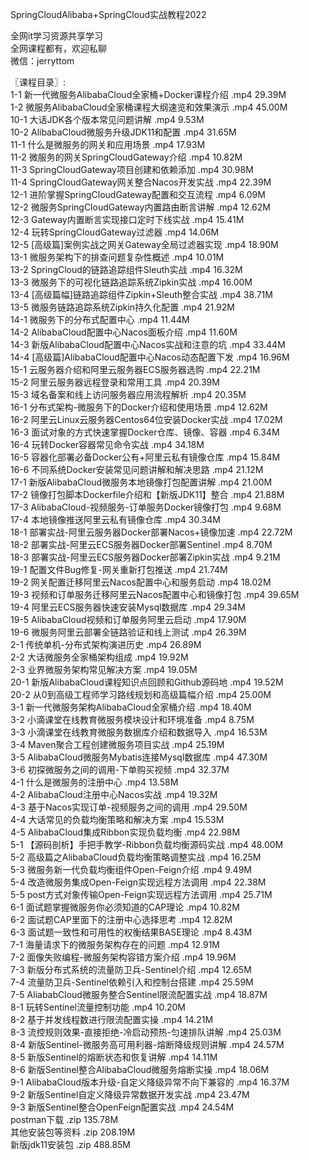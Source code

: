 SpringCloudAlibaba+SpringCloud实战教程2022

全网it学习资源共享学习<br>全网课程都有，欢迎私聊<br>微信：jerryttom<br>

〖课程目录〗:<br> 1-1 新一代微服务AlibabaCloud全家桶+Docker课程介绍 .mp4 29.39M<br> 1-2 微服务AlibabaCloud全家桶课程大纲速览和效果演示 .mp4 45.00M<br> 10-1 ⼤话JDK各个版本常⻅问题讲解 .mp4 9.53M<br> 10-2 AlibabaCloud微服务升级JDK11和配置 .mp4 31.65M<br> 11-1 什么是微服务的网关和应用场景 .mp4 17.93M<br> 11-2 微服务的网关SpringCloudGateway介绍 .mp4 10.82M<br> 11-3 SpringCloudGateway项目创建和依赖添加 .mp4 30.98M<br> 11-4 SpringCloudGateway网关整合Nacos开发实战 .mp4 22.39M<br> 12-1 进阶掌握SpringCloudGateway配置和交互流程 .mp4 6.09M<br> 12-2 微服务SpringCloudGateway内置路由断言讲解 .mp4 12.62M<br> 12-3 Gateway内置断言实现接口定时下线实战 .mp4 15.41M<br> 12-4 玩转SpringCloudGateway过滤器 .mp4 14.06M<br> 12-5 [高级篇]案例实战之网关Gateway全局过滤器实现 .mp4 18.90M<br> 13-1 微服务架构下的排查问题复杂性概述 .mp4 10.01M<br> 13-2 SpringCloud的链路追踪组件Sleuth实战 .mp4 16.32M<br> 13-3 微服务下的可视化链路追踪系统Zipkin实战 .mp4 16.00M<br> 13-4 [高级篇幅]链路追踪组件Zipkin+Sleuth整合实战 .mp4 38.71M<br> 13-5 微服务链路追踪系统Zipkin持久化配置 .mp4 21.92M<br> 14-1 微服务下的分布式配置中心 .mp4 11.44M<br> 14-2 AlibabaCloud配置中心Nacos面板介绍 .mp4 11.60M<br> 14-3 新版AlibabaCloud配置中心Nacos实战和注意的坑 .mp4 33.44M<br> 14-4 [高级篇]AlibabaCloud配置中心Nacos动态配置下发 .mp4 16.96M<br> 15-1 云服务器介绍和阿里云服务器ECS服务器选购 .mp4 22.21M<br> 15-2 阿里云服务器远程登录和常用工具 .mp4 20.39M<br> 15-3 域名备案和线上访问服务器应用流程解析 .mp4 20.35M<br> 16-1 分布式架构-微服务下的Docker介绍和使用场景 .mp4 12.62M<br> 16-2 阿里云Linux云服务器Centos64位安装Docker实战 .mp4 17.02M<br> 16-3 面试对象的方式快速掌握Docker仓库、镜像、容器 .mp4 6.34M<br> 16-4 玩转Docker容器常见命令实战 .mp4 34.18M<br> 16-5 容器化部署必备Docker公有+阿里云私有镜像仓库 .mp4 15.84M<br> 16-6 不同系统Docker安装常见问题讲解和解决思路 .mp4 21.12M<br> 17-1 新版AlibabaCloud微服务本地镜像打包配置讲解 .mp4 21.00M<br> 17-2 镜像打包脚本Dockerfile介绍和【新版JDK11】整合 .mp4 21.88M<br> 17-3 AlibabaCloud-视频服务-订单服务Docker镜像打包 .mp4 9.68M<br> 17-4 本地镜像推送阿里云私有镜像仓库 .mp4 30.34M<br> 18-1 部署实战-阿里云服务器Docker部署Nacos+镜像加速 .mp4 22.72M<br> 18-2 部署实战-阿里云ECS服务器Docker部署Sentinel .mp4 8.70M<br> 18-3 部署实战-阿里云ECS服务器Docker部署Zipkin实战 .mp4 9.21M<br> 19-1 配置文件Bug修复-网关重新打包推送 .mp4 21.74M<br> 19-2 网关配置迁移阿里云Nacos配置中心和服务启动 .mp4 18.02M<br> 19-3 视频和订单服务迁移阿里云Nacos配置中心和镜像打包 .mp4 39.65M<br> 19-4 阿里云ECS服务器快速安装Mysql数据库 .mp4 29.34M<br> 19-5 AlibabaCloud视频和订单服务阿里云启动 .mp4 17.90M<br> 19-6 微服务阿里云部署全链路验证和线上测试 .mp4 26.39M<br> 2-1 传统单机-分布式架构演进历史 .mp4 26.89M<br> 2-2 大话微服务全家桶架构组成 .mp4 19.92M<br> 2-3 业界微服务架构常见解决方案 .mp4 19.05M<br> 20-1 新版AlibabaCloud课程知识点回顾和Github源码地 .mp4 19.52M<br> 20-2 从0到高级工程师学习路线规划和高级篇幅介绍 .mp4 25.00M<br> 3-1 新一代微服务架构AlibabaCloud全家桶介绍 .mp4 18.40M<br> 3-2 小滴课堂在线教育微服务模块设计和环境准备 .mp4 8.75M<br> 3-3 小滴课堂在线教育微服务数据库介绍和数据导入 .mp4 16.53M<br> 3-4 Maven聚合工程创建微服务项目实战 .mp4 25.19M<br> 3-5 AlibabaCloud微服务Mybatis连接Mysql数据库 .mp4 47.30M<br> 3-6 初探微服务之间的调用-下单购买视频 .mp4 32.37M<br> 4-1 什么是微服务的注册中心 .mp4 13.58M<br> 4-2 AlibabaCloud注册中心Nacos实战 .mp4 19.32M<br> 4-3 基于Nacos实现订单-视频服务之间的调用 .mp4 29.50M<br> 4-4 大话常见的负载均衡策略和解决方案 .mp4 15.53M<br> 4-5 AlibabaCloud集成Ribbon实现负载均衡 .mp4 22.98M<br> 5-1 【源码剖析】手把手教学-Ribbon负载均衡源码实战 .mp4 48.00M<br> 5-2 高级篇之AlibabaCloud负载均衡策略调整实战 .mp4 16.25M<br> 5-3 微服务新一代负载均衡组件Open-Feign介绍 .mp4 9.49M<br> 5-4 改造微服务集成Open-Feign实现远程方法调用 .mp4 22.38M<br> 5-5 post方式对象传输Open-Feign实现远程方法调用 .mp4 25.71M<br> 6-1 面试题掌握微服务你必须知道的CAP理论 .mp4 10.82M<br> 6-2 面试题CAP里面下的注册中心选择思考 .mp4 12.82M<br> 6-3 面试题一致性和可用性的权衡结果BASE理论 .mp4 8.43M<br> 7-1 海量请求下的微服务架构存在的问题 .mp4 12.91M<br> 7-2 面像失败编程-微服务架构容错方案介绍 .mp4 19.96M<br> 7-3 新版分布式系统的流量防卫兵-Sentinel介绍 .mp4 12.65M<br> 7-4 流量防卫兵-Sentinel依赖引入和控制台搭建 .mp4 25.59M<br> 7-5 AliababCloud微服务整合Sentinel限流配置实战 .mp4 18.87M<br> 8-1 玩转Sentinel流量控制功能 .mp4 10.20M<br> 8-2 基于并发线程数进行限流配置实操 .mp4 14.21M<br> 8-3 流控规则效果-直接拒绝-冷启动预热-匀速排队讲解 .mp4 25.03M<br> 8-4 新版Sentinel-微服务高可用利器-熔断降级规则讲解 .mp4 24.57M<br> 8-5 新版Sentinel的熔断状态和恢复讲解 .mp4 14.11M<br> 8-6 新版Sentinel整合AlibabaCloud微服务熔断实操 .mp4 18.06M<br> 9-1 AlibabaCloud版本升级-自定义降级异常不向下兼容的 .mp4 16.37M<br> 9-2 新版Sentinel自定义降级异常数据开发实战 .mp4 23.47M<br> 9-3 新版Sentinel整合OpenFeign配置实战 .mp4 24.54M<br> postman下载 .zip 135.78M<br> 其他安装包等资料 .zip 208.19M<br> 新版jdk11安装包 .zip 488.85M